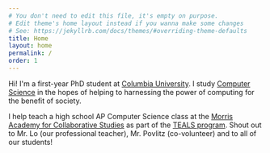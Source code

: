 ```yaml
---
# You don't need to edit this file, it's empty on purpose.
# Edit theme's home layout instead if you wanna make some changes
# See: https://jekyllrb.com/docs/themes/#overriding-theme-defaults
title: Home
layout: home
permalink: /
order: 1
---
```


Hi! I'm a first-year PhD student at [Columbia University][Columbia]. I study
[Computer Science][Wikipedia CS] in the hopes of helping to harnessing the
power of computing for the benefit of society.

I help teach a high school AP Computer Science class at the [Morris Academy for
Collaborative Studies][MACS] as part of the [TEALS program][TEALS]. Shout out
to Mr. Lo (our professional teacher), Mr. Povlitz (co-volunteer) and to all of
our students!

[Columbia]: https://www.columbia.edu/
[Wikipedia CS]: https://en.wikipedia.org/wiki/Computer_science
[MACS]: http://www.macsx297.org/
[TEALS]: https://www.tealsk12.org/

